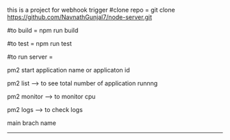 this is a project for webhook trigger
#clone repo = git clone https://github.com/NavnathGunjal7/node-server.git

#to build  = 
npm run build

#to test = 
npm run test

#to run server =

pm2 start application name or applicaton id

pm2 list --> to see total number of application runnng

pm2 monitor --> to monitor cpu 

pm2 logs --> to check logs

main brach name 


--------------------------------------------------
